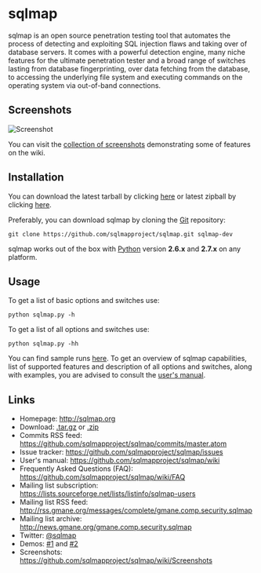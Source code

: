 sqlmap
==

sqlmap is an open source penetration testing tool that automates the process of detecting and exploiting SQL injection flaws and taking over of database servers. It comes with a powerful detection engine, many niche features for the ultimate penetration tester and a broad range of switches lasting from database fingerprinting, over data fetching from the database, to accessing the underlying file system and executing commands on the operating system via out-of-band connections.

Screenshots
----

![Screenshot](https://raw.github.com/wiki/sqlmapproject/sqlmap/images/sqlmap_screenshot.png)

You can visit the [collection of screenshots](https://github.com/sqlmapproject/sqlmap/wiki/Screenshots) demonstrating some of features on the wiki.

Installation
----

You can download the latest tarball by clicking [here](https://github.com/sqlmapproject/sqlmap/tarball/master) or latest zipball by clicking  [here](https://github.com/sqlmapproject/sqlmap/zipball/master).

Preferably, you can download sqlmap by cloning the [Git](https://github.com/sqlmapproject/sqlmap) repository:

    git clone https://github.com/sqlmapproject/sqlmap.git sqlmap-dev

sqlmap works out of the box with [Python](http://www.python.org/download/) version **2.6.x** and **2.7.x** on any platform.

Usage
----

To get a list of basic options and switches use:

    python sqlmap.py -h

To get a list of all options and switches use:

    python sqlmap.py -hh

You can find sample runs [here](https://gist.github.com/stamparm/5335217).
To get an overview of sqlmap capabilities, list of supported features and description of all options and switches, along with examples, you are advised to consult the [user's manual](https://github.com/sqlmapproject/sqlmap/wiki).

Links
----

* Homepage: http://sqlmap.org
* Download: [.tar.gz](https://github.com/sqlmapproject/sqlmap/tarball/master) or [.zip](https://github.com/sqlmapproject/sqlmap/zipball/master)
* Commits RSS feed: https://github.com/sqlmapproject/sqlmap/commits/master.atom
* Issue tracker: https://github.com/sqlmapproject/sqlmap/issues
* User's manual: https://github.com/sqlmapproject/sqlmap/wiki
* Frequently Asked Questions (FAQ): https://github.com/sqlmapproject/sqlmap/wiki/FAQ
* Mailing list subscription: https://lists.sourceforge.net/lists/listinfo/sqlmap-users
* Mailing list RSS feed: http://rss.gmane.org/messages/complete/gmane.comp.security.sqlmap
* Mailing list archive: http://news.gmane.org/gmane.comp.security.sqlmap
* Twitter: [@sqlmap](https://twitter.com/sqlmap)
* Demos: [#1](http://www.youtube.com/user/inquisb/videos) and [#2](http://www.youtube.com/user/stamparm/videos)
* Screenshots: https://github.com/sqlmapproject/sqlmap/wiki/Screenshots
